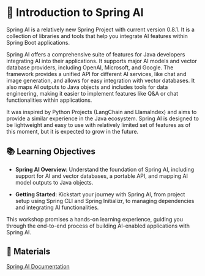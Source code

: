 # 🍃 Introduction to Spring AI

Spring AI is a relatively new Spring Project with current version 0.8.1. It is a collection of libraries and tools that
help you integrate AI features within Spring Boot applications.

Spring AI offers a comprehensive suite of features for Java developers integrating AI into their applications. It
supports major AI models and vector database providers, including OpenAI, Microsoft, and Google. The framework provides
a unified API for different AI services, like chat and image generation, and allows for easy integration with vector
databases. It also maps AI outputs to Java objects and includes tools for data engineering, making it easier to
implement features like Q&A or chat functionalities within applications.

It was inspired by Python Projects (LangChain and LlamaIndex) and aims to provide a similar experience in the Java
ecosystem. Spring AI is designed to be lightweight and easy to use with relatively limited set of features as of this
moment, but it is expected to grow in the future.

## 📚 Learning Objectives

- **Spring AI Overview**: Understand the foundation of Spring AI, including support for AI and vector databases, a portable API, and mapping AI model outputs to Java objects.

- **Getting Started**: Kickstart your journey with Spring AI, from project setup using Spring CLI and Spring Initializr, to managing dependencies and integrating AI functionalities.

This workshop promises a hands-on learning experience, guiding you through the end-to-end process of building AI-enabled applications with Spring AI.


## 📌 Materials

[Spring AI Documentation](https://docs.spring.io/spring-ai/reference/)


